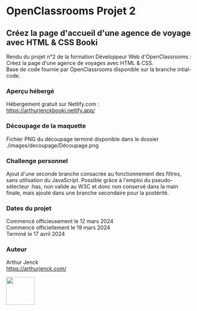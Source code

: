 # OpenClassrooms Projet 2
## Créez la page d'accueil d'une agence de voyage avec HTML & CSS Booki

Rendu du projet n°2 de la formation Développeur Web d'OpenClassrooms : Créez la page d'une agence de voyages avec HTML &amp; CSS.  
Base de code fournie par OpenClassrooms disponible sur la branche intial-code.

### Aperçu hébergé

Hébergement gratuit sur Netlify.com :  
https://arthurjenckbooki.netlify.app/

### Découpage de la maquette

Fichier PNG du découpage terminé disponible dans le dossier ./images/decoupage/Découpage.png

### Challenge personnel

Ajout d'une seconde branche consacrée au fonctionnement des filtres, sans utilisation du JavaScript. Possible grâce à l'emploi du pseudo-sélecteur :has, non valide au W3C et donc non conservé dans la main finale, mais ajouté dans une branche secondaire pour la postérité.

### Dates du projet

Commencé officieusement le 12 mars 2024  
Commencé officiellement le 19 mars 2024  
Terminé le 17 avril 2024

### Auteur

Arthur Jenck  
https://arthurjenck.com/  
  
<img src="https://i.ibb.co/grKRmmn/Logo-Jaune-PNG.png" width="75">
